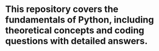 # This repository covers the fundamentals of Python, including theoretical concepts and coding questions with detailed answers.
